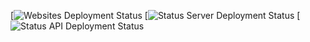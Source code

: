[![Websites Deployment Status](https://teamcity.comroid.org/app/rest/builds/buildType:(id:org_comroid_website_deploy)/statusIcon)
[![Status Server Deployment Status](https://teamcity.comroid.org/app/rest/builds/buildType:(id:org_comroid_java_status_server_deploy)/statusIcon)
[![Status API Deployment Status](https://teamcity.comroid.org/app/rest/builds/buildType:(id:org_comroid_java_status_server_deploy_api)/statusIcon)
